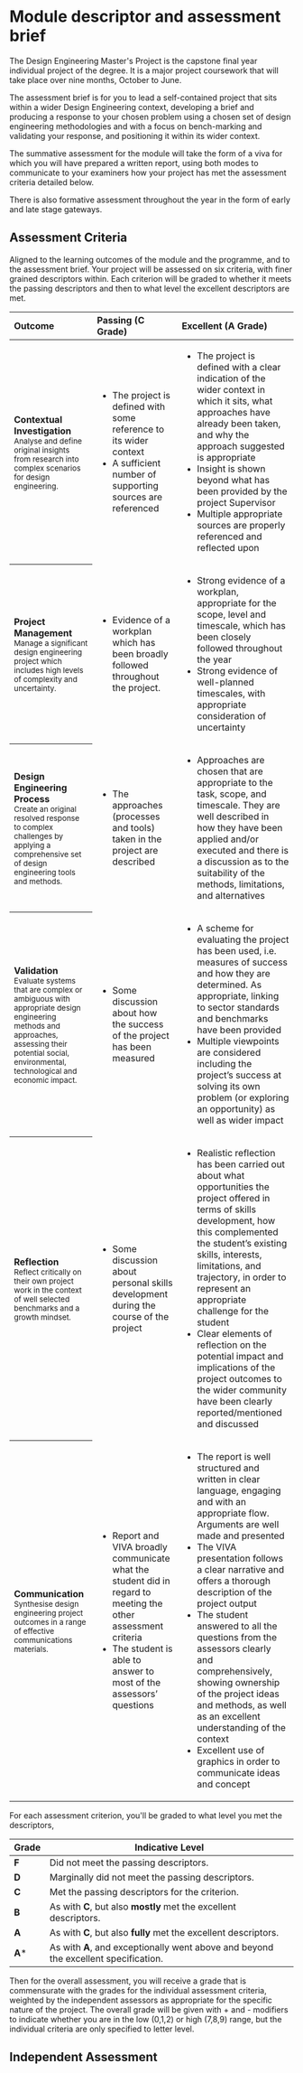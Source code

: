 # Module descriptor and assessment brief
The Design Engineering Master's Project is the capstone final year individual project of the degree. It is a major project coursework that will take place over nine months, October to June.

The assessment brief is for you to lead a self-contained project that sits within a wider Design Engineering context, developing a brief and producing a response to your chosen problem using a chosen set of design engineering methodologies and with a focus on bench-marking and validating your response, and positioning it within its wider context.

The summative assessment for the module will take the form of a viva for which you will have prepared a written report, using both modes to communicate to your examiners how your project has met the assessment criteria detailed below.

There is also formative assessment throughout the year in the form of early and late stage gateways.
## Assessment Criteria
Aligned to the learning outcomes of the module and the programme, and to the assessment brief. Your project will be assessed on six criteria, with finer grained descriptors within. Each criterion will be graded to whether it meets the passing descriptors and then to what level the excellent descriptors are met.

<table style="text-align: left;">
	<thead>
		<tr>
			<th scope="col">Outcome</th>
			<th scope="col">Passing (C Grade)</th>
			<th scope="col">Excellent (A Grade)</th>
		</tr>
	</thead>
	<tbody>
		<tr>
			<th scope="row">Contextual Investigation
				<div style="font-weight: normal; font-size: smaller;">
					Analyse and define original insights from research into complex scenarios for design engineering.
				</div>
			</th>
			<td><ul>
				<li>The project is defined with some reference to its wider context</li>
				<li>A sufficient number of supporting sources are referenced</li>
			</ul></td>
			<td><ul>
				<li>The project is defined with a clear indication of the wider context in which it sits, what approaches have already been taken, and why the approach suggested is appropriate</li>
				<li>Insight is shown beyond what has been provided by the project Supervisor</li>
				<li>Multiple appropriate sources are properly referenced and reflected upon</li>
			</ul></td>
		</tr>
		<tr>
			<th scope="row">Project Management
				<div style="font-weight: normal; font-size: smaller;">
					Manage a significant design engineering project which includes high levels of complexity and uncertainty.
				</div>
			</th>
			<td><ul>
				<li>Evidence of a workplan which has been broadly followed throughout the project.</li>
			</ul></td>
			<td><ul>
				<li>Strong evidence of a workplan, appropriate for the scope, level and timescale, which has been closely followed throughout the year</li>
				<li>Strong evidence of well-planned timescales, with appropriate consideration of uncertainty</li>
			</ul></td>
		</tr>
		<tr>
			<th scope="row">Design Engineering Process
				<div style="font-weight: normal; font-size: smaller;">
					Create an original resolved response to complex challenges by applying a comprehensive set of design engineering tools and methods.
				</div>
			</th>
			<td><ul>
				<li>The approaches (processes and tools) taken in the project are described</li>
			</ul></td>
			<td><ul>
				<li>Approaches are chosen that are appropriate to the task, scope, and timescale. They are well described in how they have been applied and/or executed and there is a discussion as to the suitability of the methods, limitations, and alternatives</li>
			</ul></td>
		</tr>
		<tr>
			<th scope="row">Validation
				<div style="font-weight: normal; font-size: smaller;">
					Evaluate systems that are complex or ambiguous with appropriate design engineering methods and approaches, assessing their potential social, environmental, technological and economic impact.
				</div>
			</th>
			<td><ul>
				<li>Some discussion about how the success of the project has been measured</li>
			</ul></td>
			<td><ul>
				<li>A  scheme for evaluating the project has been used, i.e. measures of success and how they are determined. As appropriate, linking to sector standards and benchmarks have been provided</li>
				<li>Multiple viewpoints are considered including the project’s success at solving its own problem (or exploring an opportunity) as well as wider impact</li>
			</ul></td>
		</tr>
		<tr>
			<th scope="row">Reflection
				<div style="font-weight: normal; font-size: smaller;">
					Reflect critically on their own project work in the context of well selected benchmarks and a growth mindset.
				</div>
			</th>
			<td><ul>
				<li>Some discussion about personal skills development during the course of the project</li>
			</ul></td>
			<td><ul>
				<li>Realistic reflection has been carried out about what opportunities the project offered in terms of skills development, how this complemented the student’s existing skills, interests, limitations, and trajectory, in order to represent an appropriate challenge for the student</li>
				<li>Clear elements of reflection on the potential impact and implications of the project outcomes to the wider community have been clearly reported/mentioned and discussed</li>
			</ul></td>
		</tr>
		<tr>
			<th scope="row">Communication
				<div style="font-weight: normal; font-size: smaller;">
					Synthesise design engineering project outcomes in a range of effective communications materials.
				</div>
			</th>
			<td><ul>
				<li>Report and VIVA broadly communicate what the student did in regard to meeting the other assessment criteria</li>
				<li>The student is able to answer to most of the assessors’ questions</li>
			</ul></td>
			<td><ul>
				<li>The report is well structured and written in clear language, engaging and with an appropriate flow. Arguments are well made and presented</li>
				<li>The VIVA presentation follows a clear narrative and offers a thorough description of the project output</li>
				<li>The student answered to all the questions from the assessors clearly and comprehensively, showing ownership of the project ideas and methods, as well as an excellent understanding of the context</li>
				<li>Excellent use of graphics in order to communicate ideas and concept</li>
			</ul></td>
		</tr>
	</tbody>
</table>

For each assessment criterion, you'll be graded to what level you met the descriptors,

| Grade  | Indicative Level                                                                    |
| ------ | ----------------------------------------------------------------------------------- |
| **F**  | Did not meet the passing descriptors.                                               |
| **D**  | Marginally did not meet the passing descriptors.                                    |
| **C**  | Met the passing descriptors for the criterion.                                      |
| **B**  | As with **C**, but also **mostly** met the excellent descriptors.                   |
| **A**  | As with **C**, but also **fully** met the excellent descriptors.                    |
| **A*** | As with **A**, and exceptionally went above and beyond the excellent specification. |

Then for the overall assessment, you will receive a grade that is commensurate with the grades for the individual assessment criteria, weighted by the independent assessors as appropriate for the specific nature of the project. The overall grade will be given with + and - modifiers to indicate whether you are in the low (0,1,2) or high (7,8,9) range, but the individual criteria are only specified to letter level.
## Independent Assessment
